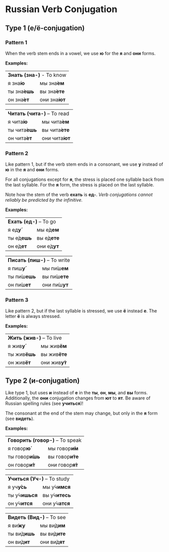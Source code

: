 # Russian Verb Conjugation

## Type 1 (е/ё-conjugation)

### Pattern 1

When the verb stem ends in a vowel, we use **ю** for the **я** and **они** forms.

**Examples:**

<table>
  <tr>
    <td colspan="2"><b>Знать (зна-)</b> - To know</td>
  </tr>
  <tr>
    <td>я зна́<b>ю</b></td>
    <td>мы зна́<b>ем</b></td>
  </tr>
  <tr>
    <td>ты зна́<b>ешь</b></td>
    <td>вы зна́<b>ете</b></td>
  </tr>
  <tr>
    <td>он зна́<b>ет</b></td>
    <td>они зна́<b>ют</b></td>
  </tr>
</table>

<table>
  <tr>
    <td colspan="2"><b>Читать (чита-)</b> – To read</td>
  </tr>
  <tr>
    <td>я чита́<b>ю</b></td>
    <td>мы чита́<b>ем</b></td>
  </tr>
  <tr>
    <td>ты чита́<b>ешь</b></td>
    <td>вы чита́<b>ете</b></td>
  </tr>
  <tr>
    <td>он чита́<b>ет</b></td>
    <td>они чита́<b>ют</b></td>
  </tr>
</table>


### Pattern 2

Like pattern 1, but if the verb stem ends in a consonant, we use **у** instead of **ю** in the **я** and **они** forms.

For all conjugations except for **я**, the stress is placed one syllable back from the last syllable. For the **я** form, the stress is placed on the last syllable.

Note how the stem of the verb **ехать** is **ед-**. *Verb conjugations cannot reliably be predicted by the infinitive.*

**Examples:**

<table>
  <tr>
    <td colspan="2"><b>Ехать (ед-)</b> – To go</td>
  </tr>
  <tr>
    <td>я ед<b>у́</b></td>
    <td>мы е́д<b>ем</b></td>
  </tr>
  <tr>
    <td>ты е́д<b>ешь</b></td>
    <td>вы е́д<b>ете</b></td>
  </tr>
  <tr>
    <td>он е́д<b>ет</b></td>
    <td>они е́д<b>ут</b></td>
  </tr>
</table>

<table>
  <tr>
    <td colspan="2"><b>Писать (пиш-)</b> – To write</td>
  </tr>
  <tr>
    <td>я пиш<b>у́</b></td>
    <td>мы пи́ш<b>ем</b></td>
  </tr>
  <tr>
    <td>ты пи́ш<b>ешь</b></td>
    <td>вы пи́ш<b>ете</b></td>
  </tr>
  <tr>
    <td>он пи́ш<b>ет</b></td>
    <td>они пи́ш<b>ут</b></td>
  </tr>
</table>


### Pattern 3

Like pattern 2, but if the last syllable is stressed, we use **ё** instead **е**. The letter **ё** is always stressed.

**Examples:**

<table>
  <tr>
    <td colspan="2"><b>Жить (жив-)</b> – To live</td>
  </tr>
  <tr>
    <td>я жив<b>у́</b></td>
    <td>мы жив<b>ём</b></td>
  </tr>
  <tr>
    <td>ты жив<b>ёшь</b></td>
    <td>вы жив<b>ёте</b></td>
  </tr>
  <tr>
    <td>он жив<b>ёт</b></td>
    <td>они жив<b>у́т</b></td>
  </tr>
</table>


## Type 2 (и-conjugation)

Like type 1, but uses **и** instead of **е** in the **ты**, **он**, **мы**, and **вы** forms. Additionally, the **они** conjugation changes from **ют** to **ят**. Be aware of Russian spelling rules (see **учиться**)!

The consonant at the end of the stem may change, but only in the **я** form (see **видеть**).

**Examples:**

<table>
  <tr>
    <td colspan="2"><b>Говорить (говор-)</b> – To speak</td>
  </tr>
  <tr>
    <td>я говор<b>ю́</b></td>
    <td>мы говор<b>и́м</b></td>
  </tr>
  <tr>
    <td>ты говор<b>и́шь</b></td>
    <td>вы говор<b>и́те</b</td>
  </tr>
  <tr>
    <td>он говор<b>и́т</b></td>
    <td>они говор<b>я́т</b></td>
  </tr>
</table>

<table>
  <tr>
    <td colspan="2"><b>Учиться (Уч-)</b> – To study</td>
  </tr>
  <tr>
    <td>я уч<b>у́сь</b></td>
    <td>мы у́ч<b>имся</b></td>
  </tr>
  <tr>
    <td>ты у́ч<b>ишься</b></td>
    <td>вы у́ч<b>итесь</b</td>
  </tr>
  <tr>
    <td>он у́ч<b>ится</b></td>
    <td>они у́ч<b>атся</b></td>
  </tr>
</table>

<table>
  <tr>
    <td colspan="2"><b>Видеть (Вид-)</b> – To see</td>
  </tr>
  <tr>
    <td>я ви́<b>жу</b></td>
    <td>мы ви́д<b>им</b></td>
  </tr>
  <tr>
    <td>ты ви́д<b>ишь</b></td>
    <td>вы ви́д<b>ите</b</td>
  </tr>
  <tr>
    <td>он ви́д<b>ит</b></td>
    <td>они ви́д<b>ят</b></td>
  </tr>
</table>

